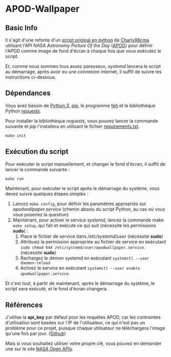 # APOD-Wallpaper

## Basic Info

Il s'agit d'une refonte d'un [script original en python](https://github.com/charly98cma/apod-wallpaper) de [Charly98cma](https://github.com/Charly98cma) utilisant l'API NASA *Astronomy Picture Of the Day* ([APOD](https://apod.nasa.gov/apod/astropix.html)) pour définir l'APOD comme image de fond d'écran à chaque fois que vous exécutez le script.

Et, comme nous sommes tous assez paresseux, *systemd* lancera le script au démarrage, après avoir eu une connexion internet, il suffit de suivre les instructions ci-dessous.

## Dépendances

Vous avez besoin de [Python 3](https://www.python.org/), [pip](https://pypi.org/project/pip/), le programme [feh](https://feh.finalrewind.org/) et la bibliothèque Python [requests](https://requests.readthedocs.io/en/master/).

Pour installer la bibliothèque *requests*, vous pouvez lancer la commande suivante et *pip* l'installera en utilisant le fichier [requirements.txt](APOD-Wallpaper/requirements.txt).

``` bash
make init
```

## Exécution du script

Pour exécuter le script manuellement, et changer le fond d'écran, il suffit de lancer la commande suivante :

``` bash
make run
```

Maintenant, pour exécuter le script après le démarrage du système, vous devez suivre quelques étapes simples :

1. Lancez `make config`, pour définir les paramètres appropriés sur *apodwallpaper.service* (chemin absolu du script Python, au cas où vous vous poseriez la question).
2. Maintenant, pour activer le service *systemd*, lancez la commande make `make setup`, qui fait et exécute ce qui suit (nécessite les permissions **sudo**) :
   1. Place le fichier de service dans */etc/systemd/user* (nécessite **sudo**)
   2. Attribuez la permission appropriée au fichier de service en exécutant `sudo chmod 644 /etc/systemd/user/apodwallpaper.service`. (nécessite **sudo**)
   3. Rechargez le démon systemd en exécutant `systemctl --user daemon-reload`
   4. Activez le service en exécutant `systemctl --user enable apodwallpaper.service`.

Et c'est tout, à partir de maintenant, après le démarrage du système, le script sera exécuté, et le fond d'écran changera.

## Références

J'utilise la **api_key** par défaut pour les requêtes APOD, car les contraintes d'utilisation sont basées sur l'IP de l'utilisateur, ce qui n'est pas un problème pour ce projet, puisque chaque utilisateur ne téléchargera l'image qu'une fois par jour. ([Github](https://github.com/nasa/apod-api))

Mais si vous souhaitez utiliser votre propre clé, vous pouvez en demander une sur le site [NASA Open APIs](https://api.nasa.gov/).
